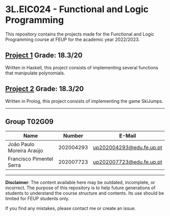 # 3L.EIC024 - Functional and Logic Programming

This repository contains the projects made for the Functional and Logic Programming course at FEUP for the academic year 2022/2023.

## [Project 1](Projects/Project%201/) Grade: 18.3/20

Written in Haskell, this project consists of implementing several functions that manipulate polynomials.

## [Project 2](Projects/Project%202/) Grade: 18.3/20

Written in Prolog, this project consists of implementing the game SkiJumps.

---

## Group T02G09
| Name             | Number    | E-Mail             |
| ---------------- | --------- | ------------------ |
| João Paulo Moreira Araújo         | 202004293 | up202004293@edu.fe.up.pt                |
| Francisco Pimentel Serra          | 202007723 | up202007723@edu.fe.up.pt                |

---

**Disclaimer**: The content available here may be outdated, incomplete, or incorrect. The purpose of this repository is to help future generations of students to understand the course structure and contents. Its use should be limited for FEUP students only.

If you find any mistakes, please contact me or create an issue.
